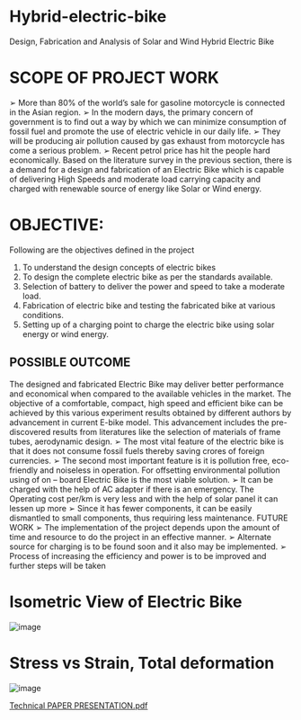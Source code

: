 # Hybrid-electric-bike
 Design, Fabrication and Analysis of Solar and Wind Hybrid Electric Bike

# SCOPE OF PROJECT WORK
➢ More than 80% of the world’s sale for gasoline motorcycle is connected in the
Asian region.
➢ In the modern days, the primary concern of government is to find out a way by
which we can minimize consumption of fossil fuel and promote the use of
electric vehicle in our daily life.
➢ They will be producing air pollution caused by gas exhaust from motorcycle
has come a serious problem.
➢ Recent petrol price has hit the people hard economically.
Based on the literature survey in the previous section, there is a demand for a design
and fabrication of an Electric Bike which is capable of delivering High Speeds and
moderate load carrying capacity and charged with renewable source of energy like
Solar or Wind energy.


# OBJECTIVE:
Following are the objectives defined in the project
1. To understand the design concepts of electric bikes
2. To design the complete electric bike as per the standards available.
3. Selection of battery to deliver the power and speed to take a moderate load.
4. Fabrication of electric bike and testing the fabricated bike at various conditions.
5. Setting up of a charging point to charge the electric bike using solar energy or
wind energy.

## POSSIBLE OUTCOME
The designed and fabricated Electric Bike may deliver better performance and
economical when compared to the available vehicles in the market.
The objective of a comfortable, compact, high speed and efficient bike can be achieved
by this various experiment results obtained by different authors by advancement in
current E-bike model. This advancement includes the pre-discovered results from
literatures like the selection of materials of frame tubes, aerodynamic design.
➢ The most vital feature of the electric bike is that it does not consume fossil fuels
thereby saving crores of foreign currencies.
➢ The second most important feature is it is pollution free, eco-friendly and
noiseless in operation. For offsetting environmental pollution using of on –
board Electric Bike is the most viable solution.
➢ It can be charged with the help of AC adapter if there is an emergency. The
Operating cost per/km is very less and with the help of solar panel it can lessen
up more
➢ Since it has fewer components, it can be easily dismantled to small components,
thus requiring less maintenance.
FUTURE WORK
➢ The implementation of the project depends upon the amount of time and
resource to do the project in an effective manner.
➢ Alternate source for charging is to be found soon and it also may be
implemented.
➢ Process of increasing the efficiency and power is to be improved and further
steps will be taken


# Isometric View of Electric Bike
![image](https://github.com/user-attachments/assets/b5db2c36-c774-48e3-9504-f934960788be)

# Stress vs Strain, Total deformation
![image](https://github.com/user-attachments/assets/2036c191-883e-4694-965e-d5c1eefb1483)

[Technical PAPER  PRESENTATION.pdf](https://github.com/user-attachments/files/19145422/Technical.PAPER.PRESENTATION.pdf)


